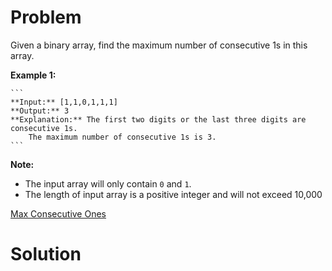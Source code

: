 
# Problem

Given a binary array, find the maximum number of consecutive 1s in this array.

**Example 1:**  

    ```
    **Input:** [1,1,0,1,1,1]
    **Output:** 3
    **Explanation:** The first two digits or the last three digits are consecutive 1s.
        The maximum number of consecutive 1s is 3.
    ```

**Note:**

  * The input array will only contain `0` and `1`.
  * The length of input array is a positive integer and will not exceed 10,000



[Max Consecutive Ones](https://leetcode.com/problems/max-consecutive-ones)

# Solution



